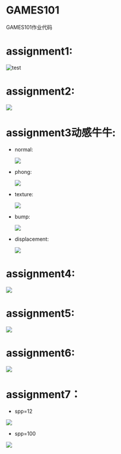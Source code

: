 # GAMES101
GAMES101作业代码

# assignment1:
 
![test](https://github.com/yjb6/GAMES101/blob/main/Assignment1/%E2%94%A4%C2%B7%E2%94%AC%CE%B4%E2%94%90%E2%89%A5%E2%95%9D%E2%96%84/build/output.png)

# assignment2:

![](https://github.com/yjb6/GAMES101/blob/main/Assignment2/%E2%94%A4%C2%B7%E2%94%AC%CE%B4%E2%94%90%E2%89%A5%E2%95%9D%E2%96%84/build/output.png)

# assignment3动感牛牛:

* normal:
  
  ![](https://github.com/yjb6/GAMES101/blob/main/Assignment3/Code/build/normal.png)
  
* phong:
  
  ![](https://github.com/yjb6/GAMES101/blob/main/Assignment3/Code/build/phong.png)
  
* texture:
  
  ![](https://github.com/yjb6/GAMES101/blob/main/Assignment3/Code/build/texture.png)
  
* bump:
  
  ![](https://github.com/yjb6/GAMES101/blob/main/Assignment3/Code/build/bump.png)
  
* displacement:
  
  ![](https://github.com/yjb6/GAMES101/blob/main/Assignment3/Code/build/displacement.png)

# assignment4:

![](https://github.com/yjb6/GAMES101/blob/main/Hw4/images/bezier.png)

# assignment5:
![](https://github.com/yjb6/GAMES101/blob/main/Assignment5/images/ray-tracing.png)

# assignment6:
![](https://github.com/yjb6/GAMES101/blob/main/Assignment6/image/result.png)

# assignment7：
* spp=12

![](https://github.com/yjb6/GAMES101/blob/main/Assignment7/images/result.png)

* spp=100

![](https://github.com/yjb6/GAMES101/blob/main/Assignment7/images/spp100.png)